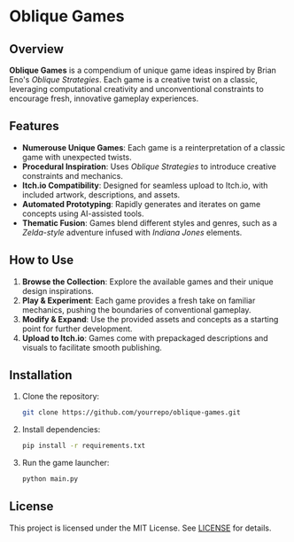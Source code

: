 # Oblique Games

## Overview
**Oblique Games** is a compendium of unique game ideas inspired by Brian Eno's *Oblique Strategies*. Each game is a creative twist on a classic, leveraging computational creativity and unconventional constraints to encourage fresh, innovative gameplay experiences.

## Features
- **Numerouse Unique Games**: Each game is a reinterpretation of a classic game with unexpected twists.
- **Procedural Inspiration**: Uses *Oblique Strategies* to introduce creative constraints and mechanics.
- **Itch.io Compatibility**: Designed for seamless upload to Itch.io, with included artwork, descriptions, and assets.
- **Automated Prototyping**: Rapidly generates and iterates on game concepts using AI-assisted tools.
- **Thematic Fusion**: Games blend different styles and genres, such as a *Zelda-style* adventure infused with *Indiana Jones* elements.

## How to Use
1. **Browse the Collection**: Explore the available games and their unique design inspirations.
2. **Play & Experiment**: Each game provides a fresh take on familiar mechanics, pushing the boundaries of conventional gameplay.
3. **Modify & Expand**: Use the provided assets and concepts as a starting point for further development.
4. **Upload to Itch.io**: Games come with prepackaged descriptions and visuals to facilitate smooth publishing.

## Installation
1. Clone the repository:
   ```sh
   git clone https://github.com/yourrepo/oblique-games.git
   ```
2. Install dependencies:
   ```sh
   pip install -r requirements.txt
   ```
3. Run the game launcher:
   ```sh
   python main.py
   ```

## License
This project is licensed under the MIT License. See [LICENSE](LICENSE) for details.
